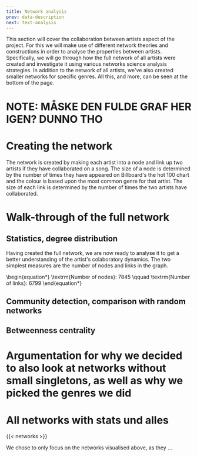```yaml
---
title: Network analysis
prev: data-description
next: text-analysis
---
```


This section will cover the collaboration between artists aspect of the project. For this we will make use of different network theories and constructions in order to analyse the properties between artists. Specifically, we will go through how the full network of all artists were created and investigate it using various networks science analysis strategies. In addition to the network of all artists, we've also created smaller networks for specific genres. All this, and more, can be seen at the bottom of the page.

# NOTE: MÅSKE DEN FULDE GRAF HER IGEN? DUNNO THO

# Creating the network
The network is created by making each artist into a node and link up two artists if they have collaborated on a song. The size of a node is determined by the number of times they have appeared on Billboard's the hot 100 chart and the colour is based upon the most common genre for that artist. The size of each link is determined by the number of times the two artists have collaborated.


# Walk-through of the full network
## Statistics, degree distribution
Having created the full network, we are now ready to analyse it to get a better understanding of the artist's colaboratory dynamics. The two simplest measures are the number of nodes and links in the graph.

\begin{equation*}
    \textrm{Number of nodes}: 7845 \qquad \textrm{Number of links}: 6799
\end{equation*}



## Community detection, comparison with random networks


## Betweenness centrality


# Argumentation for why we decided to also look at networks without small singletons, as well as why we picked the genres we did


# All networks with stats und alles


{{< networks >}}


We chose to only focus on the networks visualised above, as they ...


